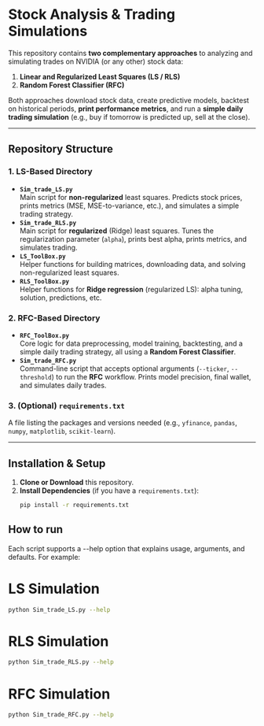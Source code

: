 # Stock Analysis & Trading Simulations

This repository contains **two complementary approaches** to analyzing and simulating trades on NVIDIA (or any other) stock data:

1. **Linear and Regularized Least Squares (LS / RLS)**  
2. **Random Forest Classifier (RFC)**  

Both approaches download stock data, create predictive models, backtest on historical periods, **print performance metrics**, and run a **simple daily trading simulation** (e.g., buy if tomorrow is predicted up, sell at the close).

---

## Repository Structure

### 1. LS-Based Directory
- **`Sim_trade_LS.py`**  
  Main script for **non-regularized** least squares. Predicts stock prices, prints metrics (MSE, MSE-to-variance, etc.), and simulates a simple trading strategy.
- **`Sim_trade_RLS.py`**  
  Main script for **regularized** (Ridge) least squares. Tunes the regularization parameter (`alpha`), prints best alpha, prints metrics, and simulates trading.
- **`LS_ToolBox.py`**  
  Helper functions for building matrices, downloading data, and solving non-regularized least squares.
- **`RLS_ToolBox.py`**  
  Helper functions for **Ridge regression** (regularized LS): alpha tuning, solution, predictions, etc.

### 2. RFC-Based Directory
- **`RFC_ToolBox.py`**  
  Core logic for data preprocessing, model training, backtesting, and a simple daily trading strategy, all using a **Random Forest Classifier**.
- **`Sim_trade_RFC.py`**  
  Command-line script that accepts optional arguments (`--ticker`, `--threshold`) to run the **RFC** workflow. Prints model precision, final wallet, and simulates daily trades.

### 3. (Optional) `requirements.txt`
A file listing the packages and versions needed (e.g., `yfinance`, `pandas`, `numpy`, `matplotlib`, `scikit-learn`).

---

## Installation & Setup

1. **Clone or Download** this repository.
2. **Install Dependencies** (if you have a `requirements.txt`):
   ```bash
   pip install -r requirements.txt
   ```

## How to run 
Each script supports a --help option that explains usage, arguments, and defaults. For example:

# LS Simulation 
 ```bash
python Sim_trade_LS.py --help
 ```
# RLS Simulation 
 ```bash
python Sim_trade_RLS.py --help
 ```
# RFC Simulation
  ```bash
python Sim_trade_RFC.py --help
 ```
